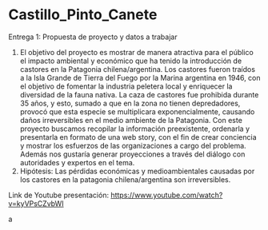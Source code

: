 # Castillo_Pinto_Canete
Entrega 1: Propuesta de proyecto y datos a trabajar
1. El objetivo del proyecto es mostrar de manera atractiva para el público el impacto ambiental y económico que ha tenido la introducción de castores en la Patagonia chilena/argentina. 
Los castores fueron traídos a la Isla Grande de Tierra del Fuego por la Marina argentina en 1946, con el objetivo de fomentar la industria peletera local y enriquecer la diversidad de la fauna nativa. 
La caza de castores fue prohibida durante 35 años, y esto, sumado a que en la zona no tienen depredadores, provocó que esta especie se multiplicara exponencialmente, causando daños irreversibles en el medio ambiente de la Patagonia. 
Con este proyecto buscamos recopilar la información preexistente, ordenarla y presentarla  en formato de una web story, con el fin de crear conciencia y mostrar los esfuerzos de las organizaciones a cargo del problema. Además nos gustaría generar proyecciones a través del diálogo con autoridades y expertos en el tema. 
2. Hipótesis: 
Las pérdidas económicas y medioambientales causadas por los castores en la patagonia chilena/argentina son irreversibles.

Link de Youtube presentación: https://www.youtube.com/watch?v=kyVPsCZvbWI

a
